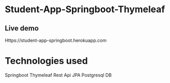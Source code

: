 # Student-App-Springboot-Thymeleaf
## Live demo
  Https://student-app-springboot.herokuapp.com 
# Technologies used
   Springboot
   Thymeleaf 
   Rest Api
   JPA
   Postgresql DB
